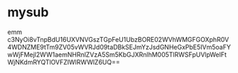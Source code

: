# mysub
emm
c3NyOi8vTnpBdU16UXVNVGszTGpFeU1UbzBORE02WVhWMGFGOXphR0V4WDNZME9tTm9ZV05vWVRJd09taDBkSEJmYzJsdGNHeGxPbE5IVm5oaFYwWjFMejl2WW1aemNHRnlZVzA5Sm5KbGJXRnlhM005TlRWSFpUVlpWelFtWjNKdmRYQTlOVFZIWlRWWlZ6UQ==
